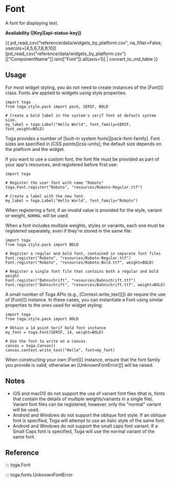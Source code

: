 # Font

A font for displaying text.

**Availability ([Key][api-status-key])**

{{ pd_read_csv("reference/data/widgets_by_platform.csv", na_filter=False, usecols=[4,5,6,7,8,9,10])[pd_read_csv("reference/data/widgets_by_platform.csv")[["ComponentName"]].isin(["Font"]).all(axis=1)] | convert_to_md_table }}

## Usage

For most widget styling, you do not need to create instances of the
[Font][] class. Fonts are applied to
widgets using style properties:

    import toga
    from toga.style.pack import pack, SERIF, BOLD

    # Create a bold label in the system's serif font at default system size.
    my_label = toga.Label("Hello World", font_family=SERIF, font_weight=BOLD)

Toga provides a number of
[built-in system fonts][pack-font-family]. Font sizes are specified in
[CSS points][css-units]; the default size
depends on the platform and the widget.

If you want to use a custom font, the font file must be provided as part
of your app's resources, and registered before first use:

    import toga

    # Register the user font with name "Roboto"
    toga.Font.register("Roboto", "resources/Roboto-Regular.ttf")

    # Create a label with the new font.
    my_label = toga.Label("Hello World", font_family="Roboto")

When registering a font, if an invalid value is provided for the style,
variant or weight, `NORMAL` will be used.

When a font includes multiple weights, styles or variants, each one must
be registered separately, even if they're stored in the same file:

    import toga
    from toga.style.pack import BOLD

    # Register a regular and bold font, contained in separate font files
    Font.register("Roboto", "resources/Roboto-Regular.ttf")
    Font.register("Roboto", "resources/Roboto-Bold.ttf", weight=BOLD)

    # Register a single font file that contains both a regular and bold weight
    Font.register("Bahnschrift", "resources/Bahnschrift.ttf")
    Font.register("Bahnschrift", "resources/Bahnschrift.ttf", weight=BOLD)

A small number of Toga APIs (e.g.,
[Context.write_text][]) *do* require the use
of [Font][] instance. In these cases, you
can instantiate a Font using similar properties to the ones used for
widget styling:

    import toga
    from toga.style.pack import BOLD

    # Obtain a 14 point Serif bold font instance
    my_font = toga.Font(SERIF, 14, weight=BOLD)

    # Use the font to write on a canvas.
    canvas = toga.Canvas()
    canvas.context.write_text("Hello", font=my_font)

When constructing your own [Font][]
instance, ensure that the font family you provide is valid; otherwise an
[UnknownFontError][] will be raised.

## Notes

- iOS and macOS do not support the use of variant font files (that is,
  fonts that contain the details of multiple weights/variants in a
  single file). Variant font files can be registered; however, only the
  "normal" variant will be used.
- Android and Windows do not support the oblique font style. If an
  oblique font is specified, Toga will attempt to use an italic style of
  the same font.
- Android and Windows do not support the small caps font variant. If a
  Small Caps font is specified, Toga will use the normal variant of the
  same font.

## Reference

::: toga.Font

::: toga.fonts.UnknownFontError
